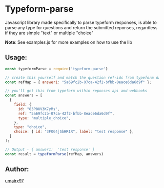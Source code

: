 # Typeform-parse

Javascript library made specifically to parse typeform responses, is able to parse any type for questions 
and return the submitted reponses, regardless if they are simple "text" or multiple "choice"

**Note**: See examples.js for more examples on how to use the lib
## Usage:
```javascript
const typeformParse = require('typeform-parse')

// create this yourself and match the question ref-ids from typeform dashboard
const refMap = { answer1: "5a69fc2b-07ca-42f2-bfbb-8eace6da6d9f" };

// you'll get this from typeform within reponses api and webhooks
const answers = [ 
  {
    field: {
      id: "83P8UV3K7yMs",
      ref: "5a69fc2b-07ca-42f2-bfbb-8eace6da6d9f",
      type: "multiple_choice",
    },
    type: "choice",
    choice: { id: "3FOG4jSbHR1R", label: "test response" },
  }
];

// Output - { answer1:  'test response' } 
const result = typeformParse(refMap, answers) 
```



## Author:

[umairx97](https://github.com/umairx97)
